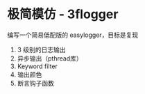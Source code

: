 # 极简模仿 - 3flogger
编写一个简易低配版的 easylogger，目标是复现
1. 3 级别的日志输出
2. 异步输出（pthread库）
3. Keyword filter
4. 输出颜色
5. 断言钩子函数
